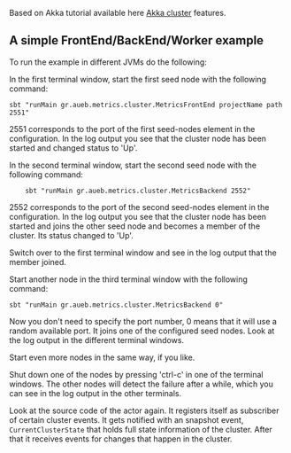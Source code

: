 Based on Akka tutorial available here [Akka cluster](http://doc.akka.io/docs/akka/2.5/scala/cluster-usage.html) features.

## A simple FrontEnd/BackEnd/Worker example

To run the example in different JVMs do the following:

In the first terminal window, start the first seed node with the following command:

    sbt "runMain gr.aueb.metrics.cluster.MetricsFrontEnd projectName path 2551"

2551 corresponds to the port of the first seed-nodes element in the configuration. In the log output you see that the cluster node has been started and changed status to 'Up'.

In the second terminal window, start the second seed node with the following command:

        sbt "runMain gr.aueb.metrics.cluster.MetricsBackend 2552"

2552 corresponds to the port of the second seed-nodes element in the configuration. In the log output you see that the cluster node has been started and joins the other seed node and becomes a member of the cluster. Its status changed to 'Up'.

Switch over to the first terminal window and see in the log output that the member joined.

Start another node in the third terminal window with the following command:

    sbt "runMain gr.aueb.metrics.cluster.MetricsBackend 0"

Now you don't need to specify the port number, 0 means that it will use a random available port. It joins one of the configured seed nodes. Look at the log output in the different terminal windows.

Start even more nodes in the same way, if you like.

Shut down one of the nodes by pressing 'ctrl-c' in one of the terminal windows. The other nodes will detect the failure after a while, which you can see in the log output in the other terminals.

Look at the source code of the actor again. It registers itself as subscriber of certain cluster events. It gets notified with an snapshot event, `CurrentClusterState` that holds full state information of the cluster. After that it receives events for changes that happen in the cluster.


